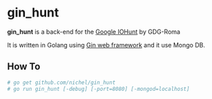 gin_hunt
==  

  
**gin_hunt** is a back-end for the [Google IOHunt](https://github.com/joaobiriba/gdgdevfesthunt) by GDG-Roma

It is written in Golang using [Gin web framework](https://github.com/gin-gonic/gin) and it use Mongo DB.

How To
--

```bash
# go get github.com/nichel/gin_hunt
# go run gin_hunt [-debug] [-port=8080] [-mongod=localhost]
```
